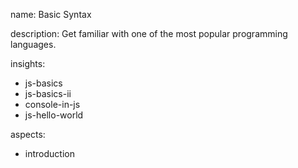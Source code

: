 name: Basic Syntax

description: Get familiar with one of the most popular programming languages.

insights:
  - js-basics
  - js-basics-ii
  - console-in-js
  - js-hello-world

aspects:
  - introduction
